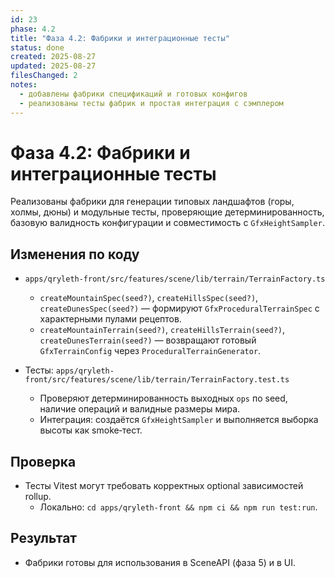 ```yaml
---
id: 23
phase: 4.2
title: "Фаза 4.2: Фабрики и интеграционные тесты"
status: done
created: 2025-08-27
updated: 2025-08-27
filesChanged: 2
notes:
  - добавлены фабрики спецификаций и готовых конфигов
  - реализованы тесты фабрик и простая интеграция с сэмплером
---
```


# Фаза 4.2: Фабрики и интеграционные тесты

Реализованы фабрики для генерации типовых ландшафтов (горы, холмы, дюны) и модульные тесты, проверяющие детерминированность, базовую валидность конфигурации и совместимость с `GfxHeightSampler`.

## Изменения по коду

- `apps/qryleth-front/src/features/scene/lib/terrain/TerrainFactory.ts`
  - `createMountainSpec(seed?)`, `createHillsSpec(seed?)`, `createDunesSpec(seed?)` — формируют `GfxProceduralTerrainSpec` с характерными пулами рецептов.
  - `createMountainTerrain(seed?)`, `createHillsTerrain(seed?)`, `createDunesTerrain(seed?)` — возвращают готовый `GfxTerrainConfig` через `ProceduralTerrainGenerator`.

- Тесты: `apps/qryleth-front/src/features/scene/lib/terrain/TerrainFactory.test.ts`
  - Проверяют детерминированность выходных `ops` по seed, наличие операций и валидные размеры мира.
  - Интеграция: создаётся `GfxHeightSampler` и выполняется выборка высоты как smoke‑тест.

## Проверка

- Тесты Vitest могут требовать корректных optional зависимостей rollup.
  - Локально: `cd apps/qryleth-front && npm ci && npm run test:run`.

## Результат

- Фабрики готовы для использования в SceneAPI (фаза 5) и в UI.

